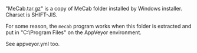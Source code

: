 "MeCab.tar.gz" is a copy of MeCab folder installed by Windows installer.
Charset is SHIFT-JIS.

For some reason, the `mecab` program works when this folder is extracted and put in "C:\\Program Files" on the AppVeyor environment.

See appveyor.yml too.